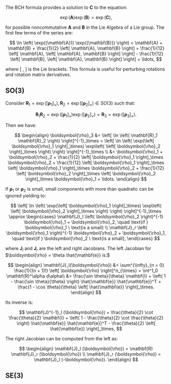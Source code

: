 The BCH formula provides a solution to $\mathbf{C}$ to the equation:

$$
\exp(\mathbf{A}) \exp(\mathbf{B}) = \exp(\mathbf{C}),
$$

for possible noncommutative $\mathbf{A}$ and $\mathbf{B}$ in the Lie Algebra of a Lie group. The first few terms of the series are:

$$
\ln \left( \exp{(\mathbf{A})} \exp{(\mathbf{B}}) \right) = \mathbf{A} + \mathbf{B} + \frac{1}{2} \left[ \mathbf{A}, \mathbf{B} \right] + \frac{1}{12} \left[ \mathbf{A}, \left[ \mathbf{A}, \mathbf{B} \right] \right] - 
\frac{1}{12} \left[ \mathbf{B}, \left[ \mathbf{A}, \mathbf{B} \right] \right] + \ldots,
$$

where $\left[\ , \ \right]$ is the Lie brackets. This formula is useful for perturbing rotations and rotation matrix derivatives.

## SO(3)

Consider $\mathbf{R}_1 = \exp(\left[ \boldsymbol{\rho}_1 \right]_\times), \mathbf{R}_2 = \exp(\left[ \boldsymbol{\rho}_2 \right]_\times) \in SO(3)$ such that:

$$
\mathbf{R}_1 \mathbf{R}_2 = \exp(\left[ \boldsymbol{\rho}_1 \right]_\times) \exp(\left[ \boldsymbol{\rho}_2 \right]_\times) = \mathbf{R}_3 = \exp(\left[ \boldsymbol{\rho}_3 \right]_\times).
$$

Then we have:

$$
\begin{align}
\boldsymbol{\rho}_3 &= \left[ \ln \left( \mathbf{R}_1 \mathbf{R}_2 \right) \right]^{-1}_\times = \left[ \ln \left( \exp(\left[ \boldsymbol{\rho}_1 \right]_\times) \exp\left( \left[ \boldsymbol{\rho}_2 \right]_\times \right) \right) \right]^{-1}_\times \\ 
&= \boldsymbol{\rho}_1 + \boldsymbol{\rho}_2 + \frac{1}{2} \left[ \boldsymbol{\rho}_1 \right]_\times \boldsymbol{\rho}_2 + \frac{1}{12} \left[ \boldsymbol{\rho}_1 \right]_\times \left[ \boldsymbol{\rho}_1 \right]_\times \boldsymbol{\rho}_2 + \frac{1}{12} \left[ \boldsymbol{\rho}_2 \right]_\times \left[ \boldsymbol{\rho}_2 \right]_\times \boldsymbol{\rho}_1 + \ldots.
\end{align}
$$

If $\boldsymbol{\rho}_1$ or $\boldsymbol{\rho}_2$ is small, small components with more than quadratic can be ignored yielding to:

$$
\left[ \ln \left( \exp(\left[ \boldsymbol{\rho}_1 \right]_\times) \exp\left( \left[ \boldsymbol{\rho}_2 \right]_\times \right) \right) \right]^{-1}_\times \approx 
\begin{cases}
\mathbf{J}_l \left( \boldsymbol{\rho}_2 \right)^{-1} \boldsymbol{\rho}_1 + \boldsymbol{\rho}_2, \quad \text{if } \boldsymbol{\rho}_1 \ \text{is a small} \\
\mathbf{J}_r \left( \boldsymbol{\rho}_1 \right)^{-1} \boldsymbol{\rho}_2 + \boldsymbol{\rho}_1, \quad \text{if } \boldsymbol{\rho}_2 \ \text{is a small},
\end{cases}
$$

where $\mathbf{J}_l$ and $\mathbf{J}_r$ are the left and right Jacobians. The left Jacobian for $\boldsymbol{\rho} = \theta \hat{\mathbf{e}} is:$

$$
\begin{align}
\mathbf{J}_l(\boldsymbol{\rho}) &=
\sum^{\infty}_{n = 0} \frac{1}{(n + 1)!} \left[ \boldsymbol{\rho} \right]^n_{\times} = \int^1_0 \mathbf{R}^\alpha d\alpha\\
&= \frac{\sin \theta}{\theta} \mathbf{I} + 
\left( 
1 - \frac{\sin \theta}{\theta}
\right) \hat{\mathbf{e}} \hat{\mathbf{e}}^T + \frac{1 - \cos \theta}{\theta} \left[ \hat{\mathbf{e}} \right]_\times.
\end{align}
$$

Its inverse is:

$$
\mathbf{J}^{-1}_l (\boldsymbol{\rho}) = \frac{\theta}{2} \cot \frac{\theta}{2} \mathbf{I} + 
\left( 
1 - \frac{\theta}{2} \cot \frac{\theta}{2}
\right) \hat{\mathbf{e}} \hat{\mathbf{e}}^T - \frac{\theta}{2} \left[ \hat{\mathbf{e}} \right]_\times,
$$

The right Jacobian can be computed from the left as:

$$
\begin{align}
\mathbf{J}_l (\boldsymbol{\rho}) = \mathbf{R} \mathbf{J}_r (\boldsymbol{\rho}) \\
\mathbf{J}_r (\boldsymbol{\rho}) = \mathbf{J}_l (-\boldsymbol{\rho}).
\end{align}
$$

## SE(3)